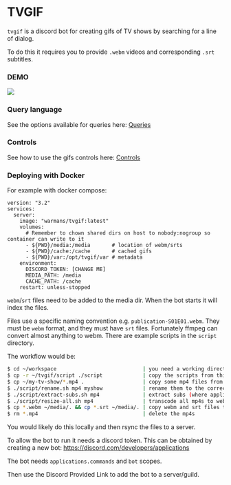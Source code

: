 # TVGIF

`tvgif` is a discord bot for creating gifs of TV shows by searching for a line of dialog.

To do this it requires you to provide `.webm` videos and corresponding `.srt` subtitles.

### DEMO

<img src="./tvgif-demo.gif" style="max-width: 800px">

### Query language

See the options available for queries here: [Queries](pkg/docs/topics/Queries.md)

### Controls

See how to use the gifs controls here: [Controls](pkg/docs/topics/Controls.md)

### Deploying with Docker

For example with docker compose:

```
version: "3.2"
services:
  server:
    image: "warmans/tvgif:latest"
    volumes:
      # Remember to chown shared dirs on host to nobody:nogroup so container can write to it
      - ${PWD}/media:/media       # location of webm/srts 
      - ${PWD}/cache:/cache       # cached gifs
      - ${PWD}/var:/opt/tvgif/var # metadata
    environment:
      DISCORD_TOKEN: [CHANGE ME]
      MEDIA_PATH: /media
      CACHE_PATH: /cache
    restart: unless-stopped
```

`webm`/`srt` files need to be added to the media dir. When the bot starts it will index the files.

Files use a specific naming convention e.g. `publication-S01E01.webm`. They must be `webm` format, and they must 
have `srt` files. Fortunately ffmpeg can convert almost anything to webm. There are example scripts in the `script` directory.

The workflow would be:

```bash
$ cd ~/workspace                            | you need a working directory to process files
$ cp -r ~/tvgif/script ./script             | copy the scripts from this repo
$ cp ~/my-tv-show/*.mp4 .                   | copy some mp4 files from somewhere
$ ./script/rename.sh mp4 myshow             | rename them to the correct format
$ ./script/extract-subs.sh mp4              | extract subs (where applicable)
$ ./script/resize-all.sh mp4                | transcode all mp4s to webm (resize, reduce framerate, strip audio)
$ cp *.webm ~/media/. && cp *.srt ~/media/. | copy webm and srt files to tvgif media dir
$ rm *.mp4                                  | delete the mp4s  
```
You would likely do this locally and then rsync the files to a server.

To allow the bot to run it needs a discord token. This can be obtained by creating a new bot: https://discord.com/developers/applications

The bot needs `applications.commands` and `bot` scopes.

Then use the Discord Provided Link to add the bot to a server/guild.
